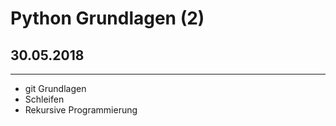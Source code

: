 # Python Grundlagen (2)
## 30.05.2018


-------

* git Grundlagen
* Schleifen
* Rekursive Programmierung
